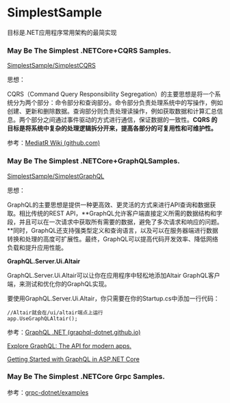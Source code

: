 # SimplestSample

目标是.NET应用程序常用架构的最简实现



### May Be The Simplest .NETCore+CQRS Samples.

[SimplestSample/SimplestCQRS](https://github.com/amerina/SimplestSample/tree/main/SimplestCQRS)

思想：

CQRS（Command Query Responsibility Segregation）的主要思想是将一个系统分为两个部分：命令部分和查询部分。命令部分负责处理系统中的写操作，例如创建、更新和删除数据。查询部分则负责处理读操作，例如获取数据和计算汇总信息。两个部分之间通过事件驱动的方式进行通信，保证数据的一致性。**CQRS 的目标是将系统中复杂的处理逻辑拆分开来，提高各部分的可复用性和可维护性。**



参考：[MediatR Wiki (github.com)](https://github.com/jbogard/MediatR/wiki)



### May Be The Simplest .NETCore+GraphQLSamples.

[SimplestSample/SimplestGraphQL](https://github.com/amerina/SimplestSample/tree/main/SimplestGraphQL)

思想：

GraphQL的主要思想是提供一种更高效、更灵活的方式来进行API查询和数据获取。相比传统的REST API，**GraphQL允许客户端直接定义所需的数据结构和字段，并且可以在一次请求中获取所有需要的数据，避免了多次请求和响应的问题。**同时，GraphQL还支持强类型定义和查询语言，以及可以在服务器端进行数据转换和处理的高度可扩展性。最终，GraphQL可以提高代码开发效率、降低网络负载和提升应用性能。



**GraphQL.Server.Ui.Altair**

GraphQL.Server.Ui.Altair可以让你在应用程序中轻松地添加Altair GraphQL客户端，来测试和优化你的GraphQL实现。

要使用GraphQL.Server.Ui.Altair，你只需要在你的Startup.cs中添加一行代码：

```
//Altair就会在/ui/altair端点上运行
app.UseGraphQLAltair();
```



参考：[GraphQL .NET (graphql-dotnet.github.io)](https://graphql-dotnet.github.io/docs/getting-started/installation)

[Explore GraphQL: The API for modern apps.](https://www.graphql.com/)

[Getting Started with GraphQL in ASP.NET Core](https://codewithmukesh.com/blog/graphql-in-aspnet-core/)



### May Be The Simplest .NETCore Grpc Samples.





参考：[grpc-dotnet/examples](https://github.com/grpc/grpc-dotnet/tree/master/examples)

